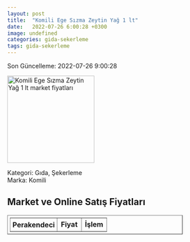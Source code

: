```yaml
---
layout: post
title:  "Komili Ege Sızma Zeytin Yağ 1 lt"
date:   2022-07-26 6:00:28 +0300
image: undefined
categories: gida-sekerleme
tags: gida-sekerleme
---
```


Son Güncelleme: 2022-07-26 9:00:28

<img src="undefined" width="200" alt="Komili Ege Sızma Zeytin Yağ 1 lt market fiyatları" />

Kategori: Gıda, Şekerleme
<br />
Marka: Komili

<h2>Market ve Online Satış Fiyatları</h2>

<table border="1" style="padding: 5px;width:80%;">
  <tr>
    <td style="padding: 5px;"><strong>Perakendeci</strong></td>
    <td><strong>Fiyat</strong></td>
    <td><strong>İşlem</strong></td>
  </tr>
  
</table>
